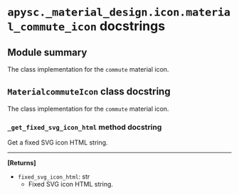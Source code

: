 # `apysc._material_design.icon.material_commute_icon` docstrings

## Module summary

The class implementation for the `commute` material icon.

## `MaterialcommuteIcon` class docstring

The class implementation for the `commute` material icon.

### `_get_fixed_svg_icon_html` method docstring

Get a fixed SVG icon HTML string.<hr>

**[Returns]**

- `fixed_svg_icon_html`: str
  - Fixed SVG icon HTML string.